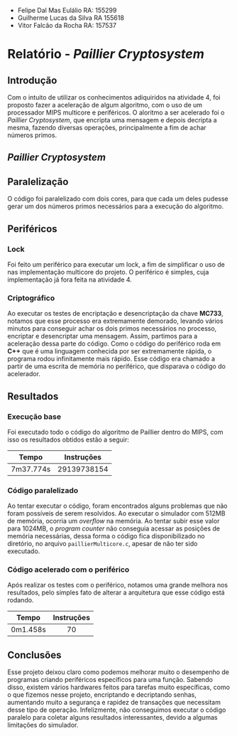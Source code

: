* Felipe Dal Mas Eulálio RA: 155299
* Guilherme Lucas da Silva RA 155618 
* Vitor Falcão da Rocha RA: 157537

# Relatório - *Paillier Cryptosystem*

## Introdução

Com o intuito de utilizar os conhecimentos adiquiridos na atividade 4, foi proposto fazer a aceleração de algum algoritmo, com o uso de um processador MIPS multicore e periféricos. O aloritmo a ser acelerado foi o *Paillier Cryptosystem*, que encripta uma mensagem e depois decripta a mesma, fazendo diversas operações, principalmente a fim de achar números primos. 

## *Paillier Cryptosystem*
<!--FALCON'S PLACE TO SHINE-->

## Paralelização

O código foi paralelizado com dois cores, para que cada um deles pudesse gerar um dos números primos necessários para a execução do algoritmo.

## Periféricos

### Lock

Foi feito um periférico para executar um lock, a fim de simplificar o uso de nas implementação multicore do projeto. O periférico é simples, cuja implementação já fora feita na atividade 4.

### Criptográfico
Ao executar os testes de encriptação e desencriptação da chave **MC733**, notamos que esse processo era extremamente demorado, levando vários minutos para conseguir achar os dois primos necessários no processo, encriptar e desencriptar uma mensagem. Assim, partimos para a aceleração dessa parte do código. Como o código do periférico roda em **C++** que é uma linguagem conhecida por ser extremamente rápida, o programa rodou infinitamente mais rápido. Esse código era chamado a partir de uma escrita de memória no periférico, que disparava o código do acelerador.

## Resultados
### Execução base

Foi executado todo o código do algoritmo de Paillier dentro do MIPS, com isso os resultados obtidos estão a seguir:

| Tempo 	| Instruções |
|:-------:|:----------:|
|7m37.774s| 29139738154|

### Código paralelizado

Ao tentar executar o código, foram encontrados alguns problemas que não foram possíveis de serem resolvidos. Ao executar o simulador com 512MB de memória, ocorria um *overflow* na memória. Ao tentar subir esse valor para 1024MB, o *program counter* não conseguia acessar as posições de memória necessárias, dessa forma o código fica disponibilizado no diretório, no arquivo ```paillierMulticore.c```, apesar de não ter sido executado.

### Código acelerado com o periférico
Após realizar os testes com o periférico, notamos uma grande melhora nos resultados, pelo simples fato de alterar a arquitetura que esse código está rodando.

| Tempo 	| Instruções |
|:-------:|:----------:|
| 0m1.458s| 		70		|

## Conclusões
Esse projeto deixou claro como podemos melhorar muito o desempenho de programas criando periféricos específicos para uma função. Sabendo disso, existem vários hardwares feitos para tarefas muito específicas, como o que fizemos nesse projeto, encriptando e decriptando senhas, aumentando muito a segurança e rapidez de transações que necessitam desse tipo de operação.     Infelizmente, não conseguimos executar o código paralelo para coletar alguns resultados interessantes, devido a algumas limitações do simulador.